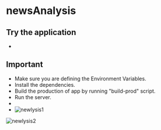 # newsAnalysis
## Try the application
- 
## Important
- Make sure you are defining the Environment Variables.
- Install the dependencies.
- Build the production of app by running "build-prod" script.
- Run the server.
-
- ![newlysis1](https://github.com/codemukul/newlysis/assets/76431593/f9d015aa-7ac7-44eb-9cc4-5121dadebfe1)


![newlysis2](https://github.com/codemukul/newlysis/assets/76431593/5ef49d65-e774-4da7-aa5e-7e4e201c8024)
